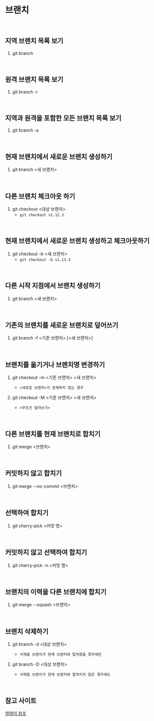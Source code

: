 브랜치
=====

<br/>

지역 브랜치 목록 보기
-------------------
1. git branch

<br/>

원격 브랜치 목록 보기
-------------------
1. git branch -r

<br/>

지역과 원격을 포함한 모든 브랜치 목록 보기
--------------------------------------
1. git branch -a

<br/>

현재 브랜치에서 새로운 브랜치 생성하기
----------------------------------
1. git branch <새 브랜치>

<br/>

다른 브랜치 체크아웃 하기
----------------------
1. git checkout <대상 브랜치>
    * `git checkout v1.12.3`

<br/>

현재 브랜치에서 새로운 브랜치 생성하고 체크아웃하기
----------------------------------------------
1. git checkout -b <새 브랜치>
    * `git checkout -b v1.13.3`

<br/>

다른 시작 지점에서 브랜치 생성하기
-------------------------------
1. git branch <새 브랜치> <Dir>

<br/>

기존의 브랜치를 새로운 브랜치로 덮어쓰기
------------------------------------
1. git branch -f <기존 브랜치> [<새 브랜치>]

<br/>

브랜치를 옮기거나 브랜치명 변경하기
-------------------------------
1. git checkout -m <기존 브랜치> <새 브랜치>
    * `<새로운 브랜치>가 존재하지 않는 경우`

2. git checkout -M <기존 브랜치> <새 브랜치>
    * `<무조건 덮어쓰기>`

<br/>

다른 브랜치를 현재 브랜치로 합치기
-------------------------------
1. git merge <브랜치>

<br/>

커밋하지 않고 합치기
------------------
1. git merge --no-commit <브랜치>

<br/>

선택하여 합치기
-------------
1. git cherry-pick <커밋 명>

<br/>

커밋하지 않고 선택하여 합치기
--------------------------
1. git cherry-pick -n <커밋 명>

<br/>

브랜치의 이력을 다른 브랜치에 합치기
---------------------------------
1. git merge --squash <브랜치>

<br/>

브랜치 삭제하기
-------------
1. git branch -d <대상 브랜치>
    * `삭제할 브랜치가 현재 브랜치에 합쳐졌을 경우에만`

2. git branch -D <대상 브랜치>
    * `삭제할 브랜치가 현재 브랜치에 합쳐지지 않은 경우에도`

<br/>

참고 사이트
-------------------------------------------
[명령어 참조](https://medium.com/@joongwon/git-git-%EB%AA%85%EB%A0%B9%EC%96%B4-%EC%A0%95%EB%A6%AC-c25b421ecdbd)
